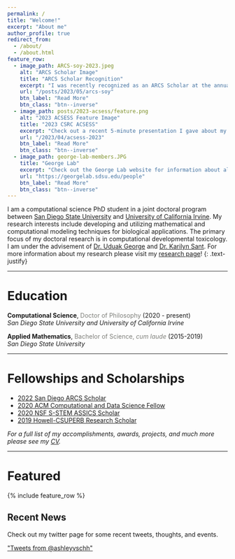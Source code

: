 ```yaml
---
permalink: /
title: "Welcome!"
excerpt: "About me"
author_profile: true
redirect_from: 
  - /about/
  - /about.html
feature_row:
  - image_path: ARCS-soy-2023.jpeg
    alt: "ARCS Scholar Image"
    title: "ARCS Scholar Recognition"
    excerpt: "I was recently recognized as an ARCS Scholar at the annual Scientist of the Year Event!"
    url: "/posts/2023/05/arcs-soy"
    btn_label: "Read More"
    btn_class: "btn--inverse"
  - image_path: posts/2023-acsess/feature.png
    alt: "2023 ACSESS Feature Image"
    title: "2023 CSRC ACSESS"
    excerpt: "Check out a recent 5-minute presentation I gave about my recent research efforts and the related blog post."
    url: "/2023/04/acsess-2023"
    btn_label: "Read More"
    btn_class: "btn--inverse"
  - image_path: george-lab-members.JPG
    title: "George Lab"
    excerpt: "Check out the George Lab website for information about all the cool work we are working on!"
    url: "https://georgelab.sdsu.edu/people"
    btn_label: "Read More"
    btn_class: "btn--inverse"    
---
```


I am a computational science PhD student in a joint doctoral program between [San Diego State University](https://www.sdsu.edu/) and [University of California Irvine](https://uci.edu/). My research interests include developing and utilizing mathematical and computational modeling techniques for biological applications. The primary focus of my doctoral research is in computational developmental toxicology. I am under the advisement of [Dr. Uduak George](https://georgelab.sdsu.edu/) and [Dr. Karilyn Sant](https://publichealth.sdsu.edu/people/karilyn-sant/). For more information about my research please visit my [research page](/research)!
{: .text-justify}

<hr>

# Education

<b>Computational Science</b>, <font color="#7e7f7a">Doctor of Philosophy</font> (2020 - present)
<br><i>San Diego State University and University of California Irvine</i>

<b>Applied Mathematics</b>, <font color="#7e7f7a">Bachelor of Science, <i>cum laude</i></font> (2015-2019)
<br><i>San Diego State University</i>

<hr>

# Fellowships and Scholarships

- [2022 San Diego ARCS Scholar](https://san-diego.arcsfoundation.org/scholars/2022-2023-arcs-scholars)
- [2020 ACM Computational and Data Science Fellow](https://www.sighpc.org/for-your-career/fellowships/2020-fellowship-winners)
- [2020 NSF S-STEM ASSICS Scholar](https://sites.google.com/sdsu.edu/assics/home)
- [2019 Howell-CSUPERB Research Scholar](https://www.howellfoundation.org/csuperb-2019-scholars/)

_For a full list of my accomplishments, awards, projects, and much more please see my [CV](/files/AVSchwartzCV.pdf)._
<hr>

# Featured 

{% include feature_row %}

## Recent News

Check out my twitter page for some recent tweets, thoughts, and events.

<a class="twitter-timeline" data-height="400" data-theme="dark" href="https://twitter.com/ashleyvschh?ref_src=twsrc%5Etfw">"Tweets from @ashleyvschh"</a> <script async src="https://platform.twitter.com/widgets.js" charset="utf-8"></script>